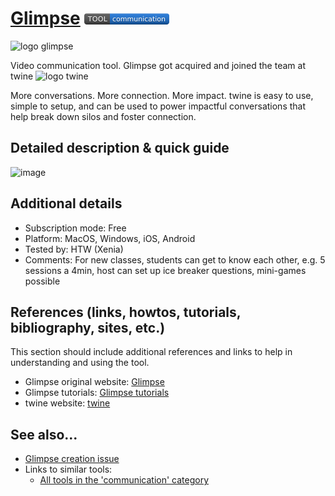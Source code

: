 # [Glimpse](https://www.joinglimpse.com/post/how-to-do-speed-dating-on-zoom)  [<img src="images/communication.png" align="bottom">](https://github.com/e-CLOSE/Toolbox/issues?q=label%3A01_TOOL+label%3Acommunication)
![logo glimpse](https://user-images.githubusercontent.com/96419022/157192071-a4e5d19f-3b9a-4fd3-9f9d-33f1b4d162ab.png)

Video communication tool.
Glimpse got acquired and joined the team at twine
![logo twine](https://user-images.githubusercontent.com/96419022/157192140-fe8354fe-bc90-434d-86bf-6693ec083528.png)

More conversations. More connection. More impact.
twine is easy to use, simple to setup, and can be used to power impactful conversations that help break down silos and foster connection.

## Detailed description & quick guide

![image](https://user-images.githubusercontent.com/96419022/157194170-b3027cd8-dd09-42f7-b52b-fcd209a5c568.png)


## Additional details

- Subscription mode: Free
- Platform: MacOS, Windows, iOS, Android
- Tested by: HTW (Xenia)
- Comments: For new classes, students can get to know each other, e.g. 5 sessions a 4min, host can set up ice breaker questions, mini-games possible


## References (links, howtos, tutorials, bibliography, sites, etc.)

This section should include additional references and links to help in
understanding and using the tool.

- Glimpse original website: [Glimpse](https://www.joinglimpse.com/post/how-to-do-speed-dating-on-zoom)
- Glimpse tutorials: [Glimpse tutorials](https://www.youtube.com/channel/UC2kSnGYiZ6uCOBdzwSdXOyw/featured)
- twine website: [twine](https://try.twine.nyc/)


## See also...

- [Glimpse creation issue](https://github.com/e-CLOSE/Toolbox/issues/143)
- Links to similar tools:
  - [All tools in the 'communication' category](https://github.com/e-CLOSE/Toolbox/issues?q=label%3A01_TOOL+label%3Acommunication)
